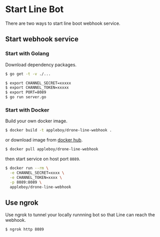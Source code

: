 # Start Line Bot

There are two ways to start line boot webhook service.

## Start webhook service

### Start with Golang

Download dependency packages.

```bash
$ go get -t -v ./...
```

```bash
$ export CHANNEL_SECRET=xxxxx
$ export CHANNEL_TOKEN=xxxxx
$ export PORT=8089
$ go run server.go
```

### Start with Docker

Build your own docker image.

```bash
$ docker build -t appleboy/drone-line-webhook .
```

or download image from [docker hub](https://hub.docker.com/r/appleboy/drone-line-webhook/).

```bash
$ docker pull appleboy/drone-line-webhook
```

then start service on host port `8089`.

```bash
$ docker run --rm \
  -e CHANNEL_SECRET=xxxx \
  -e CHANNEL_TOKEN=xxxx \
  -p 8089:8089 \
  appleboy/drone-line-webhook
```

## Use ngrok

Use ngrok to tunnel your locally runnning bot so that Line can reach the webhook.

```bash
$ ngrok http 8089
```
